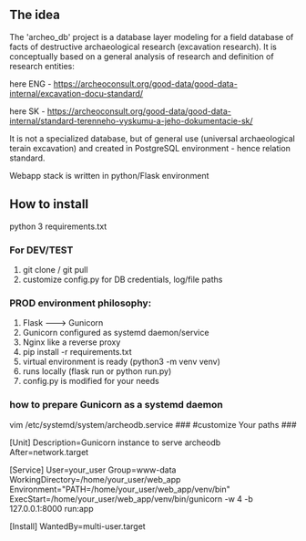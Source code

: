 <h2>The idea</h2>
The 'archeo_db' project is a database layer modeling for a field database of facts of destructive 
archaeological research (excavation research). It is conceptually based on a general analysis of 
research and definition of research entities:

here ENG - https://archeoconsult.org/good-data/good-data-internal/excavation-docu-standard/

here SK - https://archeoconsult.org/good-data/good-data-internal/standard-terenneho-vyskumu-a-jeho-dokumentacie-sk/

It is not a specialized database, but of general use (universal archaeological terain excavation) and created in 
PostgreSQL environment - hence relation standard.

Webapp stack is written in python/Flask environment

<h2>How to install</h2>

python 3
requirements.txt

<h3>For DEV/TEST</h3>

1. git clone / git pull
2. customize config.py for DB credentials, log/file paths

<h3>PROD environment philosophy:</h3>

1. Flask ---> Gunicorn
2. Gunicorn configured as systemd daemon/service
3. Nginx like a reverse proxy
4. pip install -r requirements.txt
5. virtual environment is ready (python3 -m venv venv)
6. runs locally (flask run or python run.py)
7. config.py is modified for your needs

<h3>how to prepare Gunicorn as a systemd daemon</h3>
vim /etc/systemd/system/archeodb.service
###
#customize Your paths
###

[Unit]
Description=Gunicorn instance to serve archeodb
After=network.target

[Service]
User=your_user
Group=www-data
WorkingDirectory=/home/your_user/web_app
Environment="PATH=/home/your_user/web_app/venv/bin"
ExecStart=/home/your_user/web_app/venv/bin/gunicorn -w 4 -b 127.0.0.1:8000 run:app

[Install]
WantedBy=multi-user.target

